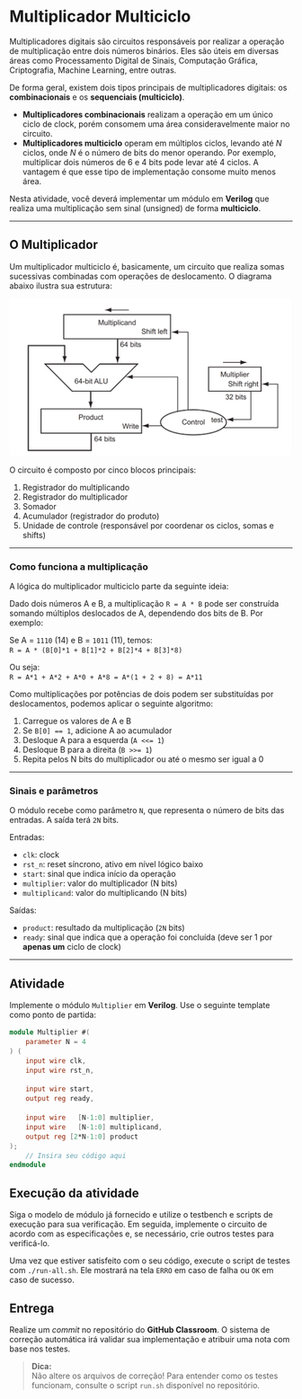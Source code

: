 # Multiplicador Multiciclo

Multiplicadores digitais são circuitos responsáveis por realizar a operação de multiplicação entre dois números binários. Eles são úteis em diversas áreas como Processamento Digital de Sinais, Computação Gráfica, Criptografia, Machine Learning, entre outras.

De forma geral, existem dois tipos principais de multiplicadores digitais: os **combinacionais** e os **sequenciais (multiciclo)**.

- **Multiplicadores combinacionais** realizam a operação em um único ciclo de clock, porém consomem uma área consideravelmente maior no circuito.
- **Multiplicadores multiciclo** operam em múltiplos ciclos, levando até *N* ciclos, onde *N* é o número de bits do menor operando. Por exemplo, multiplicar dois números de 6 e 4 bits pode levar até 4 ciclos. A vantagem é que esse tipo de implementação consome muito menos área.

Nesta atividade, você deverá implementar um módulo em **Verilog** que realiza uma multiplicação sem sinal (unsigned) de forma **multiciclo**.

---

## O Multiplicador

Um multiplicador multiciclo é, basicamente, um circuito que realiza somas sucessivas combinadas com operações de deslocamento. O diagrama abaixo ilustra sua estrutura:

![Multiplicador](multiplicador.png)

O circuito é composto por cinco blocos principais:
1. Registrador do multiplicando
2. Registrador do multiplicador
3. Somador
4. Acumulador (registrador do produto)
5. Unidade de controle (responsável por coordenar os ciclos, somas e shifts)

---

### Como funciona a multiplicação

A lógica do multiplicador multiciclo parte da seguinte ideia:

Dado dois números A e B, a multiplicação `R = A * B` pode ser construída somando múltiplos deslocados de A, dependendo dos bits de B. Por exemplo:

Se A = `1110` (14) e B = `1011` (11), temos:  
`R = A * (B[0]*1 + B[1]*2 + B[2]*4 + B[3]*8)`

Ou seja:  
`R = A*1 + A*2 + A*0 + A*8 = A*(1 + 2 + 8) = A*11`

Como multiplicações por potências de dois podem ser substituídas por deslocamentos, podemos aplicar o seguinte algoritmo:

1. Carregue os valores de A e B
2. Se `B[0] == 1`, adicione A ao acumulador
3. Desloque A para a esquerda (`A <<= 1`)
4. Desloque B para a direita (`B >>= 1`)
5. Repita pelos N bits do multiplicador ou até o mesmo ser igual a 0

---

### Sinais e parâmetros

O módulo recebe como parâmetro `N`, que representa o número de bits das entradas. A saída terá `2N` bits.

Entradas:
- `clk`: clock
- `rst_n`: reset síncrono, ativo em nível lógico baixo
- `start`: sinal que indica início da operação
- `multiplier`: valor do multiplicador (N bits)
- `multiplicand`: valor do multiplicando (N bits)

Saídas:
- `product`: resultado da multiplicação (`2N` bits)
- `ready`: sinal que indica que a operação foi concluída (deve ser 1 por **apenas um** ciclo de clock)

---

## Atividade

Implemente o módulo `Multiplier` em **Verilog**. Use o seguinte template como ponto de partida:

```verilog
module Multiplier #(
    parameter N = 4
) (
    input wire clk,
    input wire rst_n,

    input wire start,
    output reg ready,

    input wire   [N-1:0] multiplier,
    input wire   [N-1:0] multiplicand,
    output reg [2*N-1:0] product
);
    // Insira seu código aqui
endmodule
```


## Execução da atividade

Siga o modelo de módulo já fornecido e utilize o testbench e scripts de execução para sua verificação. Em seguida, implemente o circuito de acordo com as especificações e, se necessário, crie outros testes para verificá-lo.

Uma vez que estiver satisfeito com o seu código, execute o script de testes com `./run-all.sh`. Ele mostrará na tela `ERRO` em caso de falha ou `OK` em caso de sucesso.

## Entrega

Realize um *commit* no repositório do **GitHub Classroom**. O sistema de correção automática irá validar sua implementação e atribuir uma nota com base nos testes.

> **Dica:**  
Não altere os arquivos de correção! Para entender como os testes funcionam, consulte o script `run.sh` disponível no repositório.
